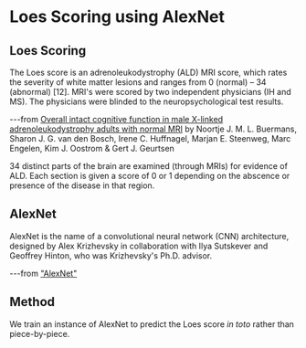 Loes Scoring using AlexNet
==========================

Loes Scoring
------------

The Loes score is an adrenoleukodystrophy (ALD) MRI score, which rates the severity of white matter lesions and ranges from 0 (normal) – 34 (abnormal) [12]. MRI's were scored by two independent physicians (IH and MS). The physicians were blinded to the neuropsychological test results.

---from [Overall intact cognitive function in male X-linked adrenoleukodystrophy adults with normal MRI](https://ojrd.biomedcentral.com/articles/10.1186/s13023-019-1184-4)
by Noortje J. M. L. Buermans, Sharon J. G. van den Bosch, Irene C. Huffnagel, Marjan E. Steenweg, Marc Engelen, Kim J. Oostrom & Gert J. Geurtsen

34 distinct parts of the brain are examined (through MRIs) for evidence of ALD.
Each section is given a score of 0 or 1 depending on the abscence or presence
of the disease in that region.

AlexNet
-------

AlexNet is the name of a convolutional neural network (CNN) architecture, designed by Alex Krizhevsky in collaboration with Ilya Sutskever and Geoffrey Hinton, who was Krizhevsky's Ph.D. advisor.

---from ["AlexNet"](https://en.wikipedia.org/wiki/AlexNet)

Method
------

We train an instance of AlexNet to predict the Loes score *in toto* rather than piece-by-piece.
